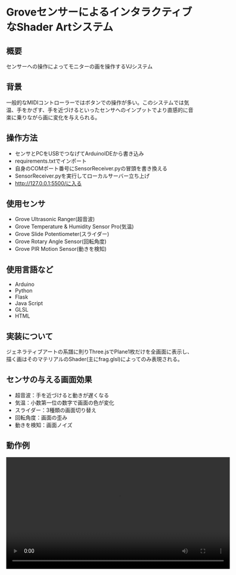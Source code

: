 # GroveセンサーによるインタラクティブなShader Artシステム

## 概要
センサーへの操作によってモニターの画を操作するVJシステム

## 背景
一般的なMIDIコントローラーではボタンでの操作が多い。このシステムでは気温、手をかざす、手を近づけるといったセンサへのインプットでより直感的に音楽に乗りながら画に変化を与えられる。

## 操作方法
- センサとPCをUSBでつなげてArduinoIDEから書き込み
- requirements.txtでインポート
- 自身のCOMポート番号にSensorReceiver.pyの冒頭を書き換える
- SensorReceiver.pyを実行してローカルサーバー立ち上げ
- http://127.0.0.1:5500/に入る

## 使用センサ
- Grove Ultrasonic Ranger(超音波)
- Grove Temperature & Humidity Sensor Pro(気温)
- Grove Slide Potentiometer(スライダー)
- Grove Rotary Angle Sensor(回転角度)
- Grove PIR Motion Sensor(動きを検知)

## 使用言語など
- Arduino
- Python
 - Flask
- Java Script
- GLSL
- HTML

## 実装について
ジェネラティブアートの系譜に則りThree.jsでPlane1枚だけを全画面に表示し、描く画はそのマテリアルのShader(主にfrag.glsl)によってのみ表現される。

## センサの与える画面効果
- 超音波：手を近づけると動きが遅くなる
- 気温：小数第一位の数字で画面の色が変化
- スライダー：3種類の画面切り替え
- 回転角度：画面の歪み
- 動きを検知：画面ノイズ


## 動作例
<video src="https://drive.google.com/file/d/1fV36zJB3zyy30MrnYjZlkL4gcRidTe2v/view?usp=sharing" controls="true" width="600"></video>
